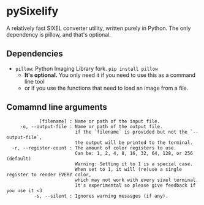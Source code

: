 # pySixelify
A relatively fast SIXEL converter utility, written purely in Python.
The only dependency is pillow, and that's optional.

## Dependencies
* `pillow`: Python Imaging Library fork. `pip install pillow`
  * **It's optional.** You only need it if you need to use this as a command line tool
  * or if you use the functions that need to load an image from a file.

## Comamnd line arguments
```
            [filename] : Name or path of the input file.
     -o, --output-file : Name or path of the output file.
                         if the `filename` is provided but not the `--output-file`,
                         the output will be printed to the terminal.
  -r, --register-count : The amount of color registers to use.
                         Can be: 1, 2, 4, 8, 16, 32, 64, 128, or 256 (default)
                         Warning: Setting it to 1 is a special case.
                         When set to 1, it will (re)use a single register to render EVERY color,
                         which may not work with every sixel terminal.
                         It's experimental so please give feedback if you use it <3
          -s, --silent : Ignores warning mesasges (if any).
```
